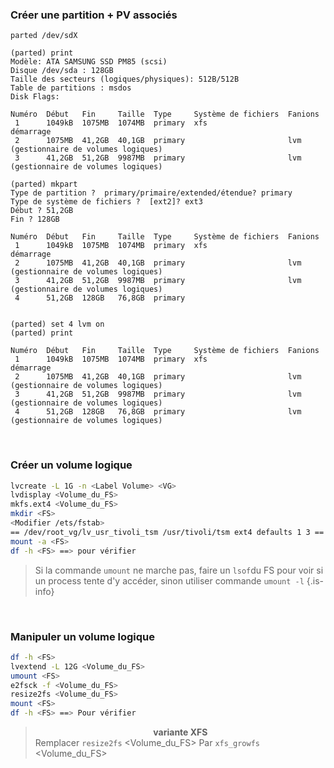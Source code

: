 
### Créer une partition + PV associés
```
parted /dev/sdX

(parted) print
Modèle: ATA SAMSUNG SSD PM85 (scsi)
Disque /dev/sda : 128GB
Taille des secteurs (logiques/physiques): 512B/512B
Table de partitions : msdos
Disk Flags:

Numéro  Début   Fin     Taille  Type     Système de fichiers  Fanions
 1      1049kB  1075MB  1074MB  primary  xfs                  démarrage
 2      1075MB  41,2GB  40,1GB  primary                       lvm (gestionnaire de volumes logiques)
 3      41,2GB  51,2GB  9987MB  primary                       lvm (gestionnaire de volumes logiques)

(parted) mkpart
Type de partition ?  primary/primaire/extended/étendue? primary
Type de système de fichiers ?  [ext2]? ext3
Début ? 51,2GB
Fin ? 128GB

Numéro  Début   Fin     Taille  Type     Système de fichiers  Fanions
 1      1049kB  1075MB  1074MB  primary  xfs                  démarrage
 2      1075MB  41,2GB  40,1GB  primary                       lvm (gestionnaire de volumes logiques)
 3      41,2GB  51,2GB  9987MB  primary                       lvm (gestionnaire de volumes logiques)
 4      51,2GB  128GB   76,8GB  primary


(parted) set 4 lvm on
(parted) print

Numéro  Début   Fin     Taille  Type     Système de fichiers  Fanions
 1      1049kB  1075MB  1074MB  primary  xfs                  démarrage
 2      1075MB  41,2GB  40,1GB  primary                       lvm (gestionnaire de volumes logiques)
 3      41,2GB  51,2GB  9987MB  primary                       lvm (gestionnaire de volumes logiques)
 4      51,2GB  128GB   76,8GB  primary                       lvm (gestionnaire de volumes logiques)
```

&nbsp;
### Créer un volume logique
```bash
lvcreate -L 1G -n <Label Volume> <VG>
lvdisplay <Volume_du_FS>
mkfs.ext4 <Volume_du_FS>
mkdir <FS>
<Modifier /ets/fstab>
== /dev/root_vg/lv_usr_tivoli_tsm /usr/tivoli/tsm ext4 defaults 1 3 ==
mount -a <FS>
df -h <FS> ==> pour vérifier
```
> Si la commande `umount` ne marche pas, faire un `lsof`du FS pour voir si un process tente d'y accéder, sinon utiliser commande `umount -l`
{.is-info}

&nbsp;
### Manipuler un volume logique
```bash
df -h <FS>
lvextend -L 12G <Volume_du_FS>
umount <FS>
e2fsck -f <Volume_du_FS>
resize2fs <Volume_du_FS>
mount <FS>
df -h <FS> ==> Pour vérifier
```
> **<center>variante XFS</center>**
>Remplacer 
`resize2fs` <Volume_du_FS>
Par
`xfs_growfs` <Volume_du_FS>







